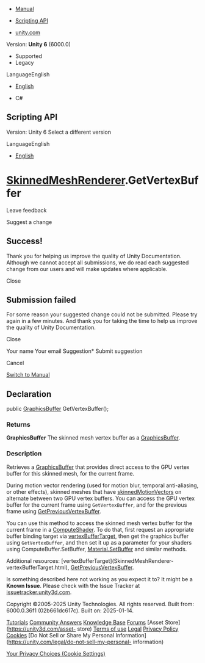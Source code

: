 [ ]()

  * [Manual](../Manual/index.html)
  * [Scripting API](../ScriptReference/index.html)

  * [unity.com](https://unity.com/)

Version: **Unity 6** (6000.0)

  * Supported
  * Legacy

LanguageEnglish

  * [English]()

  * C#

[ ](https://docs.unity3d.com)

## Scripting API

Version: Unity 6 Select a different version

LanguageEnglish

  * [English]()

#  [SkinnedMeshRenderer](SkinnedMeshRenderer.html).GetVertexBuffer

Leave feedback

Suggest a change

## Success!

Thank you for helping us improve the quality of Unity Documentation. Although
we cannot accept all submissions, we do read each suggested change from our
users and will make updates where applicable.

Close

## Submission failed

For some reason your suggested change could not be submitted. Please <a>try
again</a> in a few minutes. And thank you for taking the time to help us
improve the quality of Unity Documentation.

Close

Your name Your email Suggestion* Submit suggestion

Cancel

[Switch to Manual](../Manual/class-SkinnedMeshRenderer.html "Go to
SkinnedMeshRenderer Component in the Manual")

## Declaration

public [GraphicsBuffer](GraphicsBuffer.html) GetVertexBuffer();

### Returns

**GraphicsBuffer** The skinned mesh vertex buffer as a
[GraphicsBuffer](GraphicsBuffer.html).

### Description

Retrieves a [GraphicsBuffer](GraphicsBuffer.html) that provides direct access
to the GPU vertex buffer for this skinned mesh, for the current frame.

During motion vector rendering (used for motion blur, temporal anti-aliasing,
or other effects), skinned meshes that have
[skinnedMotionVectors](SkinnedMeshRenderer-skinnedMotionVectors.html) on
alternate between two GPU vertex buffers. You can access the GPU vertex buffer
for the current frame using `GetVertexBuffer`, and for the previous frame
using
[GetPreviousVertexBuffer](SkinnedMeshRenderer.GetPreviousVertexBuffer.html).  
  
You can use this method to access the skinned mesh vertex buffer for the
current frame in a [ComputeShader](ComputeShader.html). To do that, first
request an appropriate buffer binding target via
[vertexBufferTarget](SkinnedMeshRenderer-vertexBufferTarget.html), then get
the graphics buffer using `GetVertexBuffer`, and then set it up as a parameter
for your shaders using ComputeBuffer.SetBuffer,
[Material.SetBuffer](Material.SetBuffer.html) and similar methods.  
  
Additional resources: [vertexBufferTarget](SkinnedMeshRenderer-
vertexBufferTarget.html),
[GetPreviousVertexBuffer](SkinnedMeshRenderer.GetPreviousVertexBuffer.html).

Is something described here not working as you expect it to? It might be a
**Known Issue**. Please check with the Issue Tracker at
[issuetracker.unity3d.com](https://issuetracker.unity3d.com).

Copyright ©2005-2025 Unity Technologies. All rights reserved. Built from:
6000.0.36f1 (02b661dc617c). Built on: 2025-01-14.

[Tutorials](https://unity3d.com/learn) [Community
Answers](https://answers.unity3d.com) [Knowledge
Base](https://support.unity3d.com/hc/en-us)
[Forums](https://forum.unity3d.com) [Asset Store](https://unity3d.com/asset-
store) [Terms of use](https://docs.unity3d.com/Manual/TermsOfUse.html)
[Legal](https://unity.com/legal) [Privacy
Policy](https://unity.com/legal/privacy-policy)
[Cookies](https://unity.com/legal/cookie-policy) [Do Not Sell or Share My
Personal Information](https://unity.com/legal/do-not-sell-my-personal-
information)

[Your Privacy Choices (Cookie Settings)](javascript:void\(0\);)


